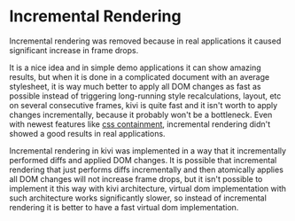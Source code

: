 # Incremental Rendering

Incremental rendering was removed because in real applications it caused significant increase in frame drops.

It is a nice idea and in simple demo applications it can show amazing results, but when it is done in a complicated
document with an average stylesheet, it is way much better to apply all DOM changes as fast as possible instead of
triggering long-running style recalculations, layout, etc on several consecutive frames, kivi is quite fast and it
isn't worth to apply changes incrementally, because it probably won't be a bottleneck. Even with newest features like
[css containment](https://developers.google.com/web/updates/2016/06/css-containment), incremental rendering didn't
showed a good results in real applications.

Incremental rendering in kivi was implemented in a way that it incrementally performed diffs and applied DOM changes. It
is possible that incremental rendering that just performs diffs incrementally and then atomically applies all DOM
changes will not increase frame drops, but it isn't possible to implement it this way with kivi architecture,
virtual dom implementation with such architecture works significantly slower, so instead of incremental rendering it
is better to have a fast virtual dom implementation.
